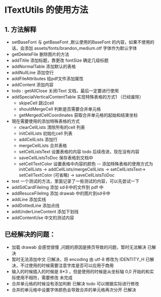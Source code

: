 # ITextUtils 的使用方法

## 1. 方法解释

- setBaseFont 与 getBaseFont ,默认使用的BaseFont 的内容，如果不使用的话，会添加
  assets/fonts/brandon_medium.otf 字体作为默认字体
- getDeleteFile 删除图片的方法
- addTitile 添加标题，靠更改 fontSize 确定几级标题
- addNormalTable 添加默认的表格
- addNullLine 添加空行
- addFileAttributes 给pdf文件添加属性
- addContent 添加内容
- todo : getAllClose 关闭iText 文档，最后一定要进行使用
- addSpecialVerticalContentTable 实现特殊表格的方式1 （已经废除）
    - skipeCell 跳过cell
    - shouldMergeCell 判断是否需要合并单元格
    - getMergedCellCoordinates 获取合并单元格的起始和结束坐标
- 現在需要使用的添加特殊表格的方式
    - clearCellLists 清除所有的cell 列表
    - initCellLists 初始化cell 列表
    - addCellLists 添加行
    - mergeCellLists 合并表格
    - setCellListsText 设置表格的内容 todo 后续改进，现在没有内容
    - saveCellListsToDoc 保存表格到文档中
    - setCellTextColor 设置表格中内容的颜色
      -- 添加特殊表格的使用方式为 initCellLists -> addCellLists/mergeCellLists -> setCellListsText->
      setCellTextColor (可省略) -> saveCellListsToDoc
- test 一个测试的方法，里面记录了一些测试的内容，可以先尝试一下
- addSdCardFileImg 添加 sd卡中的文件到 pdf 中
- addResuceFileImg 添加 drawab 中的图片到sd卡中
- addLine 添加实线
- addDottedLine 添加点线
- addUnderLineContent 添加下划线
- addContentUse 中文的测试内容

## 已经解决的问题：

- 加载 drawab 会感觉很慢 ,问题的原因是换页导致的问题，暂时无法解决 已解决
- 暂时无法添加中文 已解决，将 encoding 由 utf-8 修改为 IDENTITY_H 已解决，不过使用的时候需要注意字库是否可以应用于商用
- 输入的时候插入的时候是 8*3 ，但是使用的时候是从坐标轴 0,0 开始的和实际使用不相符，需要修改 未完成
- 合并单元格的时候没有添加判断 已解决 todo 可以根据实际进行修改
- 合并的单元格中设置字体颜色会导致合并的单元格再次分开 已解决 